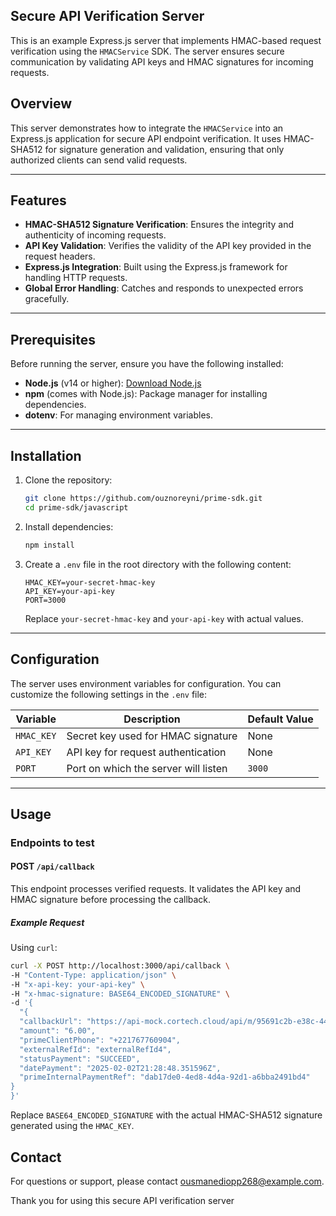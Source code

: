 ## Secure API Verification Server

This is an example Express.js server that implements HMAC-based request verification using the `HMACService` SDK. The server ensures secure communication by validating API keys and HMAC signatures for incoming requests.


## Overview

This server demonstrates how to integrate the `HMACService` into an Express.js application for secure API endpoint verification. It uses HMAC-SHA512 for signature generation and validation, ensuring that only authorized clients can send valid requests.

---

## Features

- **HMAC-SHA512 Signature Verification**: Ensures the integrity and authenticity of incoming requests.
- **API Key Validation**: Verifies the validity of the API key provided in the request headers.
- **Express.js Integration**: Built using the Express.js framework for handling HTTP requests.
- **Global Error Handling**: Catches and responds to unexpected errors gracefully.

---

## Prerequisites

Before running the server, ensure you have the following installed:

- **Node.js** (v14 or higher): [Download Node.js](https://nodejs.org/)
- **npm** (comes with Node.js): Package manager for installing dependencies.
- **dotenv**: For managing environment variables.

---

## Installation

1. Clone the repository:
   ```bash
   git clone https://github.com/ouznoreyni/prime-sdk.git
   cd prime-sdk/javascript
   ```

2. Install dependencies:
   ```bash
   npm install
   ```

3. Create a `.env` file in the root directory with the following content:
   ```env
   HMAC_KEY=your-secret-hmac-key
   API_KEY=your-api-key
   PORT=3000
   ```
   Replace `your-secret-hmac-key` and `your-api-key` with actual values.

---

## Configuration

The server uses environment variables for configuration. You can customize the following settings in the `.env` file:

| Variable     | Description                                | Default Value |
|--------------|--------------------------------------------|---------------|
| `HMAC_KEY`   | Secret key used for HMAC signature         | None          |
| `API_KEY`    | API key for request authentication         | None          |
| `PORT`       | Port on which the server will listen       | `3000`        |

---

## Usage

### Endpoints to test

#### POST `/api/callback`

This endpoint processes verified requests. It validates the API key and HMAC signature before processing the callback.

##### Example Request

Using `curl`:

```bash
curl -X POST http://localhost:3000/api/callback \
-H "Content-Type: application/json" \
-H "x-api-key: your-api-key" \
-H "x-hmac-signature: BASE64_ENCODED_SIGNATURE" \
-d '{
  "{
  "callbackUrl": "https://api-mock.cortech.cloud/api/m/95691c2b-e38c-44b2-986f-dff2c3db2ea7",
  "amount": "6.00",
  "primeClientPhone": "+221767760904",
  "externalRefId": "externalRefId4",
  "statusPayment": "SUCCEED",
  "datePayment": "2025-02-02T21:28:48.351596Z",
  "primeInternalPaymentRef": "dab17de0-4ed8-4d4a-92d1-a6bba2491bd4"
}
}'
```

Replace `BASE64_ENCODED_SIGNATURE` with the actual HMAC-SHA512 signature generated using the `HMAC_KEY`.


## Contact

For questions or support, please contact [ousmanediopp268@example.com](mailto:your-email@example.com).

Thank you for using this secure API verification server

